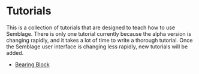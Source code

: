 # Tutorials

This is a collection of tutorials that are designed to teach how to use Semblage. There is only one tutorial currently because the alpha version is changing rapidly, and it takes a lot of time to write a thorough tutorial. Once the Semblage user interface is changing less rapidly, new tutorials will be added.

* [Bearing Block](bearing_block.md)